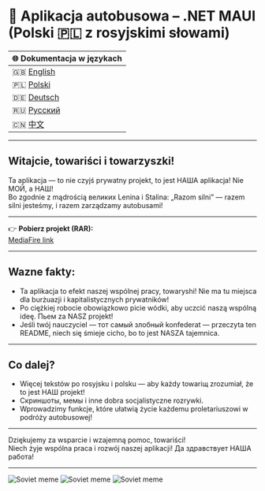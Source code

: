 # 🚌 Aplikacja autobusowa – .NET MAUI (Polski 🇵🇱 z rosyjskimi słowami)

| 🌐 Dokumentacja w językach |  
|---------------------------|  
| 🇬🇧 [English](README.md) |  
| 🇵🇱 [Polski](README-PL.md) |  
| 🇩🇪 [Deutsch](README-DE.md) |  
| 🇷🇺 [Русский](README-RU.md) |   
| 🇨🇳 [中文](README-ZH.md) |

---

## Witajcie, towariści i towarzyszki!

Ta aplikacja — to nie czyjś prywatny projekt, to jest НАША aplikacja! Nie МОЙ, a НАШ!  
Bo zgodnie z mądrością великих Lenina i Stalina: „Razom silni” — razem silni jesteśmy, i razem zarządzamy autobusami!

---

👉 **Pobierz projekt (RAR):**  
[MediaFire link](https://www.mediafire.com/file/jiod1vuoa9j1ulv/projekt.rar/file)

---

## Wazne fakty:

- Ta aplikacja to efekt naszej wspólnej pracy, towaryshi! Nie ma tu miejsca dla burżuazji i kapitalistycznych prywatników!  
- Po ciężkiej robocie obowiązkowo picie wódki, aby uczcić naszą wspólną ideę. Пьем za NASZ projekt!  
- Jeśli twój nauczyciel — тот самый злобный konfederat — przeczyta ten README, niech się śmieje cicho, bo to jest NASZA tajemnica.

---

## Co dalej?

- Więcej tekstów po rosyjsku i polsku — aby każdy towariщ zrozumiał, że to jest НАШ projekt!  
- Скриншоты, мемы i inne dobra socjalistyczne rozrywki.  
- Wprowadzimy funkcje, które ułatwią życie każdemu proletariuszowi w podróży autobusowej!

---

Dziękujemy za wsparcie i wzajemną pomoc, towariści!  
Niech żyje wspólna praca i rozwój naszej aplikacji! Да здравствует НАША работа!

---

![Soviet meme](https://media.tenor.com/ItaWLhih5wwAAAAM/1965-the-alexandrov-ensemble.gif)
![Soviet meme](https://i.imgflip.com/5c3svx.jpg)
![Soviet meme](https://media.tenor.com/ItaWLhih5wwAAAAM/1965-the-alexandrov-ensemble.gif)
